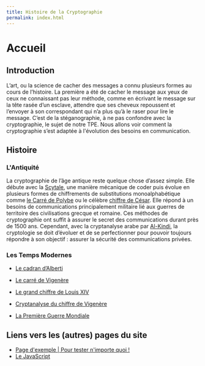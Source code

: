 ```yaml
---
title: Histoire de la Cryptographie
permalink: index.html
---
```

# Accueil 

## Introduction
L’art, ou la science de cacher des messages a connu plusieurs formes au cours de l’histoire. La première a été de cacher le message aux yeux de ceux ne connaissant pas leur méthode, comme en écrivant le message sur la tête rasée d’un esclave, attendre que ses cheveux repoussent et l’envoyer à son correspondant qui n’a plus qu’à le raser pour lire le message. C’est de la stéganographie, à ne pas confondre avec la cryptographie, le sujet de notre TPE.
Nous allons voir comment la cryptographie s’est adaptée à l'évolution des besoins en communication. 


## Histoire

### L'Antiquité

La cryptographie de l’âge antique reste quelque chose d’assez simple. Elle débute avec la [Scytale](scytale), une manière mécanique de coder puis évolue en plusieurs formes de chiffrements de substitutions monoalphabétique comme [le Carré de Polybe](polybe) ou le célèbre [chiffre de César](cesar). Elle répond à un besoins de communications principalement militaire lié aux guerres de territoire des civilisations grecque et romaine. Ces méthodes de cryptographie ont suffit à assurer le secret des communications durant près de 1500 ans. Cependant, avec la cryptanalyse arabe par [Al-Kindi](al-kindi), la cryptologie se doit d’évoluer et de se perfectionner pour pouvoir toujours répondre à son objectif : assurer la sécurité des communications privées.

### Les Temps Modernes
* [Le cadran d’Alberti](alberti)
* [Le carré de Vigenère](vigenere)
* [Le grand chiffre de Louis XIV](louis14)
* [Cryptanalyse du chiffre de Vigenère](cryptanalyse-vigenere)

* [La Première Guerre Mondiale](adfgvx)



## Liens vers les (autres) pages du site
* [Page d'exemple \| Pour tester n'importe quoi !](exemple)
* [Le JavaScript](javascript)